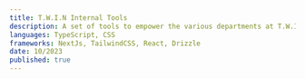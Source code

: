 ```yaml
---
title: T.W.I.N Internal Tools
description: A set of tools to empower the various departments at T.W.I.N to work efficently. Includes an event participation manager with CRM integration, a searchbar to discover investors in various fields, document generation for IT departments, automatic client activity report generation and more. 
languages: TypeScript, CSS
frameworks: NextJs, TailwindCSS, React, Drizzle
date: 10/2023
published: true
---
```

